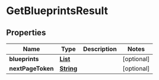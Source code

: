 

# GetBlueprintsResult


## Properties

| Name | Type | Description | Notes |
|------------ | ------------- | ------------- | -------------|
|**blueprints** | [**List**](List.md) |  |  [optional] |
|**nextPageToken** | [**String**](String.md) |  |  [optional] |




